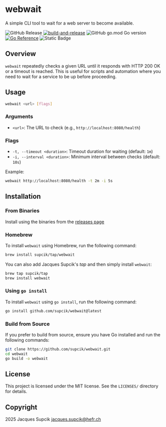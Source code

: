 # webwait

A simple CLI tool to wait for a web server to become available.

![GitHub Release](https://img.shields.io/github/v/release/supcik/webwait)
[![build-and-release](https://github.com/supcik/webwait/actions/workflows/build-release.yml/badge.svg)](https://github.com/supcik/webwait/actions/workflows/build-release.yml)
![GitHub go.mod Go version](https://img.shields.io/github/go-mod/go-version/supcik/webwait)
[![Go Reference](https://pkg.go.dev/badge/github.com/supcik/webwait.svg)](https://pkg.go.dev/github.com/supcik/webwait)
![Static Badge](https://img.shields.io/badge/Made_in-Switzerland_%2B-DA291C)

## Overview

`webwait` repeatedly checks a given URL until it responds with HTTP 200 OK or a timeout is reached. This is useful for scripts and automation where you need to wait for a service to be up before proceeding.

## Usage

```sh
webwait <url> [flags]
```

### Arguments

- `<url>`: The URL to check (e.g., `http://localhost:8080/health`)

### Flags

- `-t, --timeout <duration>`: Timeout duration for waiting (default: `1m`)
- `-i, --interval <duration>`: Minimum interval between checks (default: `10s`)

Example:

```sh
webwait http://localhost:8080/health -t 2m -i 5s
```

## Installation

### From Binaries

Install using the binaries from the [releases page](https://github.com/supcik/webwait/releases)

### Homebrew

To install `webwait` using Homebrew, run the following command:

```sh
brew install supcik/tap/webwait
```

You can also add Jacques Supcik's _tap_ and then simply install `webwait`:

```sh
brew tap supcik/tap
brew install webwait
```

### Using `go install`

To install `webwait` using `go install`, run the following command:

```sh
go install github.com/supcik/webwait@latest
```

### Build from Source

If you prefer to build from source, ensure you have Go installed and run the following commands:

```sh
git clone https://github.com/supcik/webwait.git
cd webwait
go build -o webwait
```

## License

This project is licensed under the MIT license. See the `LICENSES/` directory for details.

## Copyright

2025 Jacques Supcik <jacques.supcik@hefr.ch>
